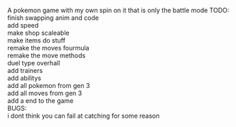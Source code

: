 A pokemon game with my own spin on it that is only the battle mode
TODO:\
finish swapping anim and code\
add speed\
make shop scaleable\
make items do stuff\
remake the moves fourmula\
remake the move methods\
duel type overhall\
add trainers\
add abilitys\
add all pokemon from gen 3\
add all moves from gen 3\
add a end to the game\
BUGS:\
i dont think you can fail at catching for some reason

